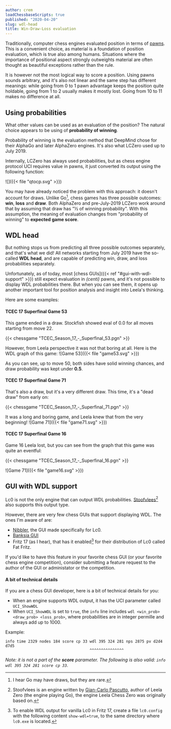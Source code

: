```yaml
---
author: crem
loadChessbaseScripts: true
published: "2020-04-20"
slug: wdl-head
title: Win-Draw-Loss evaluation
---
```


Traditionally, computer chess engines evaluated position in terms of [pawns](https://www.chessprogramming.org/Centipawns).
This is a convenient choice, as material is a foundation of position evaluation, which is true also among humans.
Situations where the importance of positional aspect strongly outweights material are often thought as beautiful exceptions rather than the rule.

It is however not the most logical way to score a position.
Using pawns sounds arbitrary, and it's also not linear and the same step has different meanings:
while going from 0 to 1 pawn advantage keeps the position quite holdable, going from 1 to 2 usually makes it mostly lost.
Going from 10 to 11 makes no difference at all.

<!--more-->

## Using probabilities

What other values can be used as an evaluation of the position?
The natural choice appears to be using of **probability of winning**.

Probability of winning is the evaluation method that DeepMind chose for their AlphaGo and later AlphaZero engines.
It's also what LCZero used up to July 2019.

Internally, LCZero has always used probabilities, but as chess engine protocol UCI requires value in pawns, it just converted its output using the following function:

![]({{< file "qtocp.svg" >}})

You may have already noticed the problem with this approach: it doesn't account for draws.
Unlike Go[^1], chess games has three possible outcomes: **win**, **loss** and **draw**.
Both AlphaZero and pre-July-2019 LCZero work around that by assuming that draw has "½ of winning probability".
With this assumption, the meaning of evaluation changes from "probability of winning" to **expected game score**.

## WDL head

But nothing stops us from predicting all three possible outcomes separately, and that's what we did!
All networks starting from July 2019 have the so-called **WDL head**, and are capable of predicting win, draw, and loss probabilities separately.

Unfortunately, as of today, most [chess GUIs]({{< ref "#gui-with-wdl-support" >}}) still expect evaluation in *(centi)* pawns, and it's not possible to display WDL probabilities there.
But when you can see them, it opens up another important tool for position analysis and insight into Leela's thinking.

Here are some examples:

#### TCEC 17 Superfinal Game 53

This game ended in a draw. Stockfish showed eval of 0.0 for all moves starting from move 22.

{{< chessgame "TCEC_Season_17_-_Superfinal_53.pgn" >}}

However, from Leela perspective it was not that boring at all. Here is the WDL graph of this game:
![Game 53]({{< file "game53.svg" >}})

As you can see, up to move 50, both sides have solid winning chances, and draw probability was kept under **0.5**.

#### TCEC 17 Superfinal Game 71

That's also a draw, but it's a very different draw. This time, it's a "dead draw" from early on:

{{< chessgame "TCEC_Season_17_-_Superfinal_71.pgn" >}}

It was a long and boring game, and Leela knew that from the very beginning!
![Game 71]({{< file "game71.svg" >}})

#### TCEC 17 Superfinal Game 16

Game 16 Leela lost, but you can see from the graph that this game was quite an eventful:

{{< chessgame "TCEC_Season_17_-_Superfinal_16.pgn" >}}

![Game 71]({{< file "game16.svg" >}})


## GUI with WDL support

Lc0 is not the only engine that can output WDL probabilities.
[Stoofvlees](https://www.chessprogramming.org/Stoofvlees)[^2] also supports this output type.

However, there are very few chess GUIs that support displaying WDL. The ones I'm aware of are:

* [Nibbler](https://github.com/rooklift/nibbler/releases), the GUI made specifically for Lc0.
* [Banksia GUI](https://banksiagui.com/)
* Fritz 17 (as I hear), that has it enabled[^3] for their distribution of Lc0 called Fat Fritz.

If you'd like to have this feature in your favorite chess GUI (or your favorite chess engine competition), consider submitting a feature request to the author of the GUI or administator or the competition.

#### A bit of technical details

If you are a chess GUI developer, here is a bit of technical details for you:

* When an engine supports WDL output, it has the UCI parameter called `UCI_ShowWDL`
* When `UCI_ShowWDL` is set to `true`, the `info` line includes `wdl <win_prob> <draw_prob> <loss_prob>`, where probabilities are in integer permille and always add up to 1000.

Example:
```
info time 2329 nodes 184 score cp 33 wdl 395 324 281 nps 2875 pv d2d4 d7d5
                                     ^^^^^^^^^^^^^^^
```
*Note: it is not a part of the **score** parameter. The following is also valid: `info wdl 395 324 281 score cp 33`*.


[^1]: I hear Go may have draws, but they are rare.
[^2]: Stoofvlees is an engine written by [Gian-Carlo Pascutto](https://en.wikipedia.org/wiki/Gian-Carlo_Pascutto), author of Leela Zero (the engine playing Go), the engine Leela Chess Zero was originally based on.
[^3]: To enable WDL output for vanilla Lc0 in Fritz 17, create a file `lc0.config` with the following content `show-wdl=true`, to the same directory where `lc0.exe` is located.

